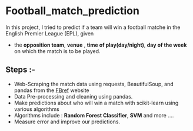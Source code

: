 # Football_match_prediction
In this project, I tried to predict if a team will win a football matche in the English Premier League (EPL), given
- the **opposition team**, **venue** , **time of play(day/night)**, **day of the week** on which the match is to be played.

## Steps :-
- Web-Scraping the match data using requests, BeautifulSoup, and pandas from the [FBref](https://fbref.com/en/comps/9/Premier-League-Stats) website
- Data Pre-processing and cleaning using pandas.
- Make predictions about who will win a match with scikit-learn using various algorithms
- Algorithms include : **Random Forest Classifier**, **SVM** and more ....
- Measure error and improve our predictions.
